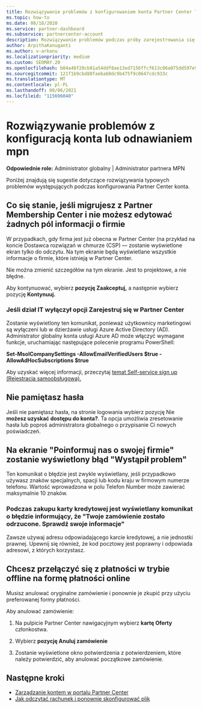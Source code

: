 ```yaml
---
title: Rozwiązywanie problemów z konfigurowaniem konta Partner Center lub odnawianiem MPN
ms.topic: how-to
ms.date: 08/18/2020
ms.service: partner-dashboard
ms.subservice: partnercenter-account
description: Rozwiązywanie problemów podczas próby zarejestrowania się w Partner Center. Odpowiada na wyzwania związane z metodami płatności, zapomnia hasłami i nie tylko.
author: ArpithaKanuganti
ms.author: v-arkanu
ms.localizationpriority: medium
ms.custom: SEOMAY.20
ms.openlocfilehash: b84a46f20cb81a54ddf8ae13ed7156ffcf613c06a075dd597e9586e89608bc78
ms.sourcegitcommit: 121f1b9cbd88faeba60dc9b475f9c0647cdc933c
ms.translationtype: MT
ms.contentlocale: pl-PL
ms.lasthandoff: 08/06/2021
ms.locfileid: "115696040"
---
```

# <a name="troubleshoot-account-setup-or-mpn-renewal-issues"></a>Rozwiązywanie problemów z konfiguracją konta lub odnawianiem mpn

**Odpowiednie role:** Administrator globalny | Administrator partnera MPN
 
Poniżej znajdują się sugestie dotyczące rozwiązywania typowych problemów występujących podczas konfigurowania Partner Center konta.

## <a name="what-happens-if-you-are-migrating-from-partner-membership-center-and-you-cant-edit-any-company-information-fields"></a>Co się stanie, jeśli migrujesz z Partner Membership Center i nie możesz edytować żadnych pól informacji o firmie

W przypadkach, gdy firma jest już obecna w Partner Center (na przykład na koncie Dostawca rozwiązań w chmurze (CSP) — zostanie wyświetlone ekran tylko do odczytu. Na tym ekranie będą wyświetlane wszystkie informacje o firmie, które istnieją w Partner Center.

Nie można zmienić szczegółów na tym ekranie. Jest to projektowe, a nie błędne.

Aby kontynuować, wybierz **pozycję Zaakceptuj,** a następnie wybierz pozycję **Kontynuuj.**


### <a name="if-the-it-department-has-turned-off-sign-up-for-partner-center"></a>Jeśli dział IT wyłączył opcji Zarejestruj **się w Partner Center**

Zostanie wyświetlony ten komunikat, ponieważ użytkownicy marketingowi są wyłączeni lub w dzierżawie usługi Azure Active Directory (AD). Administrator globalny konta usługi Azure AD może włączyć wymagane funkcje, uruchamiając następujące polecenie programu PowerShell:

**Set-MsolCompanySettings -AllowEmailVerifiedUsers $true -AllowAdHocSubscriptions $true**

Aby uzyskać więcej informacji, przeczytaj [temat Self-service sign up (Rejestracja samoobsługowa).](/azure/active-directory/users-groups-roles/directory-self-service-signup)

## <a name="you-forgot-your-password"></a>Nie pamiętasz hasła

Jeśli nie pamiętasz hasła, na stronie logowania wybierz pozycję Nie **możesz uzyskać dostępu do konta?**. Ta opcja umożliwia zresetowanie hasła lub poproś administratora globalnego o przypisanie Ci nowych poświadczeń.

## <a name="on-the-tell-us-about-your-company-screen-you-receive-a-something-went-wrong-error"></a>Na ekranie "Poinformuj nas o swojej firmie" zostanie wyświetlony błąd "Wystąpił problem"

Ten komunikat o błędzie jest zwykle wyświetlany, jeśli przypadkowo używasz znaków specjalnych, spacji lub kodu kraju w firmowym numerze telefonu. Wartość wprowadzona w polu Telefon Number może zawierać maksymalnie 10 znaków.


### <a name="your-credit-card-purchase-is-receiving-an-error-message-stating-that-your-order-was-declined-please-verify-your-information"></a>Podczas zakupu karty kredytowej jest wyświetlany komunikat o błędzie informujący, że "Twoje zamówienie zostało odrzucone. Sprawdź swoje informacje"


Zawsze używaj adresu odpowiadającego karcie kredytowej, a nie jednostki prawnej. Upewnij się również, że kod pocztowy jest poprawny i odpowiada adresowi, z których korzystasz.

## <a name="you-want-to-switch-from-offline-payment-to-online-payment-method"></a>Chcesz przełączyć się z płatności w trybie offline na formę płatności online 

Musisz anulować oryginalne zamówienie i ponownie je zkupić przy użyciu preferowanej formy płatności.

Aby anulować zamówienie:

1. Na pulpicie Partner Center nawigacyjnym wybierz **kartę Oferty** członkostwa.

2. Wybierz **pozycję Anuluj zamówienie**

3. Zostanie wyświetlone okno potwierdzenia z potwierdzeniem, które należy potwierdzić, aby anulować początkowe zamówienie.

## <a name="next-steps"></a>Następne kroki

- [Zarządzanie kontem w portalu Partner Center](partner-center-account-setup.md)
- [Jak odczytać rachunek i ponownie skonfigurować plik](read-your-bill.md)
